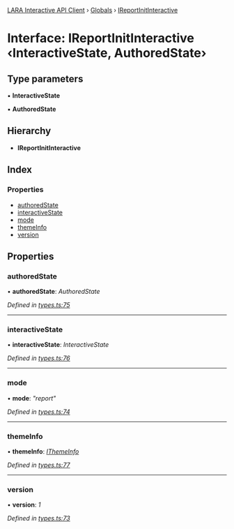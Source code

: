 [LARA Interactive API Client](../README.md) › [Globals](../globals.md) › [IReportInitInteractive](ireportinitinteractive.md)

# Interface: IReportInitInteractive ‹**InteractiveState, AuthoredState**›

## Type parameters

▪ **InteractiveState**

▪ **AuthoredState**

## Hierarchy

* **IReportInitInteractive**

## Index

### Properties

* [authoredState](ireportinitinteractive.md#authoredstate)
* [interactiveState](ireportinitinteractive.md#interactivestate)
* [mode](ireportinitinteractive.md#mode)
* [themeInfo](ireportinitinteractive.md#themeinfo)
* [version](ireportinitinteractive.md#version)

## Properties

###  authoredState

• **authoredState**: *AuthoredState*

*Defined in [types.ts:75](../../../lara-typescript/src/interactive-api-client/types.ts#L75)*

___

###  interactiveState

• **interactiveState**: *InteractiveState*

*Defined in [types.ts:76](../../../lara-typescript/src/interactive-api-client/types.ts#L76)*

___

###  mode

• **mode**: *"report"*

*Defined in [types.ts:74](../../../lara-typescript/src/interactive-api-client/types.ts#L74)*

___

###  themeInfo

• **themeInfo**: *[IThemeInfo](ithemeinfo.md)*

*Defined in [types.ts:77](../../../lara-typescript/src/interactive-api-client/types.ts#L77)*

___

###  version

• **version**: *1*

*Defined in [types.ts:73](../../../lara-typescript/src/interactive-api-client/types.ts#L73)*
